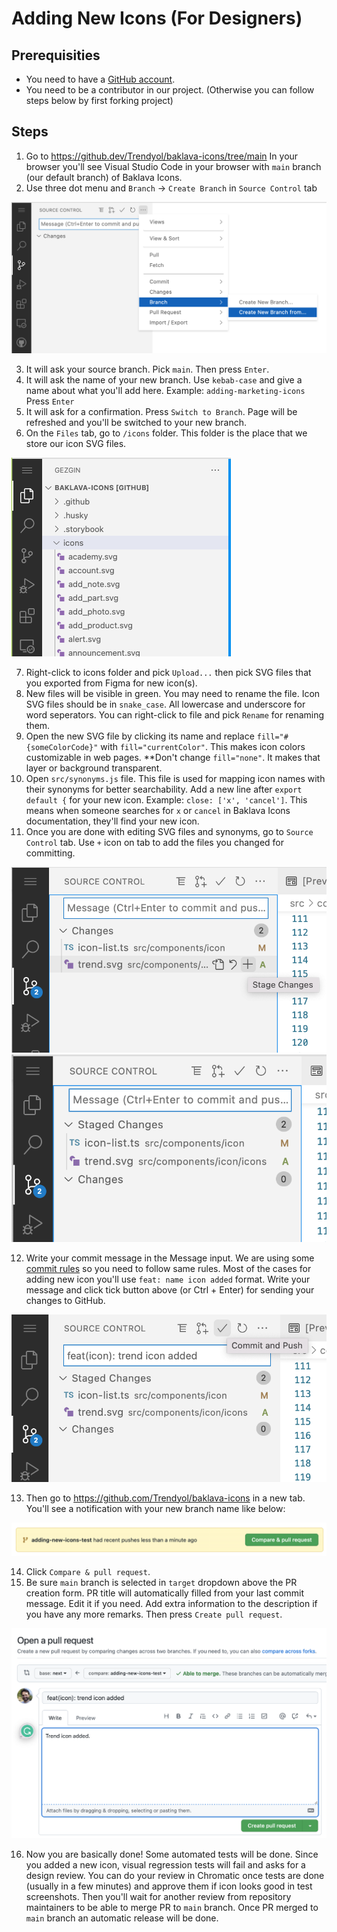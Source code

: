# Adding New Icons (For Designers)

## Prerequisities

* You need to have a [GitHub account](https://github.com/signup).
* You need to be a contributor in our project. (Otherwise you can follow steps below by first forking project)

## Steps

1. Go to https://github.dev/Trendyol/baklava-icons/tree/main In your browser you'll see Visual Studio Code in your browser with `main` branch (our default branch) of Baklava Icons.
2. Use three dot menu and `Branch` -> `Create Branch` in `Source Control` tab

<img src="/stories/images/create-branch-in-vscode.png" />

3. It will ask your source branch. Pick `main`. Then press `Enter`.
4. It will ask the name of your new branch. Use `kebab-case` and give a name about what you'll add here. Example: `adding-marketing-icons` Press `Enter`
5. It will ask for a confirmation. Press `Switch to Branch`. Page will be refreshed and you'll be switched to your new branch.
6. On the `Files` tab, go to `/icons` folder. This folder is the place that we store our icon SVG files.

<img src="/stories/images/icons-folder.png" />

7. Right-click to icons folder and pick `Upload...` then pick SVG files that you exported from Figma for new icon(s).
8. New files will be visible in green. You may need to rename the file. Icon SVG files should be in `snake_case`. All lowercase and underscore for word seperators. You can right-click to file and pick `Rename` for renaming them.
9. Open the new SVG file by clicking its name and replace `fill="#{someColorCode}"` with `fill="currentColor"`. This makes icon colors customizable in web pages. **Don't change `fill="none"`. It makes that layer or background transparent.
10. Open `src/synonyms.js` file. This file is used for mapping icon names with their synonyms for better searchability. Add a new line after `export default {` for your new icon. Example: `close: ['x', 'cancel']`. This means when someone searches for `x` or `cancel` in Baklava Icons documentation, they'll find your new icon.
11. Once you are done with editing SVG files and synonyms, go to `Source Control` tab. Use `+` icon on tab to add the files you changed for committing.

<img src="/stories/images/stage-files.png" />

<img src="/stories/images/files-staged.png" />

12. Write your commit message in the Message input. We are using some [commit rules](/stories/documentation-contributing-baklava-commit-rules--documentation) so you need to follow same rules. Most of the cases for adding new icon you'll use `feat: name icon added` format. Write your message and click tick button above (or Ctrl + Enter) for sending your changes to GitHub.

<img src="/stories/images/commit-and-push.png" />

13. Then go to https://github.com/Trendyol/baklava-icons in a new tab. You'll see a notification with your new branch name like below:

<img src="/stories/images/open-pr.png" />

14. Click `Compare & pull request`.
15. Be sure `main` branch is selected in `target` dropdown above the PR creation form. PR title will automatically filled from your last commit message. Edit it if you need. Add extra information to the description if you have any more remarks. Then press `Create pull request`.

<img src="/stories/images/pr-form.png" />

16.  Now you are basically done! Some automated tests will be done. Since you added a new icon, visual regression tests will fail and asks for a design review. You can do your review in Chromatic once tests are done (usually in a few minutes) and approve them if icon looks good in test screenshots. Then you'll wait for another review from repository maintainers to be able to merge PR to `main` branch. Once PR merged to `main` branch an automatic release will be done.
